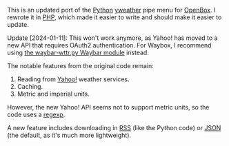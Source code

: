 This is an updated port of the [Python](http://python.org/) [yweather](http://crunchbang.org/forums/viewtopic.php?id=25691) pipe menu for [OpenBox](http://openbox.org/).  I rewrote it in [PHP](http://php.net/), which made it easier to write and should make it easier to update.

Update [2024-01-11]: This won't work anymore, as Yahoo! has moved to a new API that requires OAuth2 authentication.  For Waybox, I recommend using [the waybar-wttr.py Waybar module](https://raw.githubusercontent.com/ChrisTitusTech/hyprland-titus/main/dotconfig/waybar/scripts/waybar-wttr.py) instead.

The notable features from the original code remain:

1. Reading from [Yahoo!](http://yahoo.com/) weather services.
1. Caching.
1. Metric and imperial units.

However, the new Yahoo! API seems not to support metric units, so the code uses a [regexp](http://en.wikipedia.org/wiki/Regular_expressions).

A new feature includes downloading in [RSS](http://en.wikipedia.org/wiki/RSS) (like the Python code) or [JSON](http://en.wikipedia.org/wiki/JSON) (the default, as it's much more lightweight).
